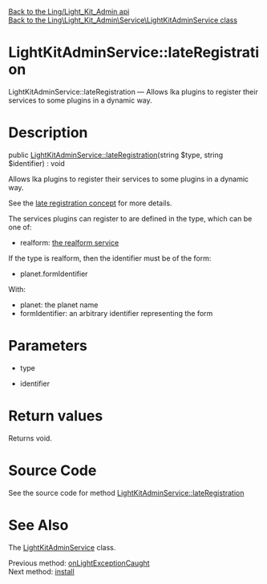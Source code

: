[Back to the Ling/Light_Kit_Admin api](https://github.com/lingtalfi/Light_Kit_Admin/blob/master/doc/api/Ling/Light_Kit_Admin.md)<br>
[Back to the Ling\Light_Kit_Admin\Service\LightKitAdminService class](https://github.com/lingtalfi/Light_Kit_Admin/blob/master/doc/api/Ling/Light_Kit_Admin/Service/LightKitAdminService.md)


LightKitAdminService::lateRegistration
================



LightKitAdminService::lateRegistration — Allows lka plugins to register their services to some plugins in a dynamic way.




Description
================


public [LightKitAdminService::lateRegistration](https://github.com/lingtalfi/Light_Kit_Admin/blob/master/doc/api/Ling/Light_Kit_Admin/Service/LightKitAdminService/lateRegistration.md)(string $type, string $identifier) : void




Allows lka plugins to register their services to some plugins in a dynamic way.

See the [late registration concept](https://github.com/lingtalfi/Light/blob/master/personal/mydoc/pages/design/late-service-registration.md) for more details.

The services plugins can register to are defined in the type, which can be one of:

- realform: [the realform service](https://github.com/lingtalfi/Light_Realform)


If the type is realform, then the identifier must be of the form:

- planet.formIdentifier

With:

- planet: the planet name
- formIdentifier: an arbitrary identifier representing the form




Parameters
================


- type

    

- identifier

    


Return values
================

Returns void.








Source Code
===========
See the source code for method [LightKitAdminService::lateRegistration](https://github.com/lingtalfi/Light_Kit_Admin/blob/master/Service/LightKitAdminService.php#L302-L321)


See Also
================

The [LightKitAdminService](https://github.com/lingtalfi/Light_Kit_Admin/blob/master/doc/api/Ling/Light_Kit_Admin/Service/LightKitAdminService.md) class.

Previous method: [onLightExceptionCaught](https://github.com/lingtalfi/Light_Kit_Admin/blob/master/doc/api/Ling/Light_Kit_Admin/Service/LightKitAdminService/onLightExceptionCaught.md)<br>Next method: [install](https://github.com/lingtalfi/Light_Kit_Admin/blob/master/doc/api/Ling/Light_Kit_Admin/Service/LightKitAdminService/install.md)<br>

